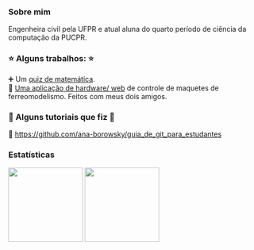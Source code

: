 ### Sobre mim
Engenheira civil pela UFPR e atual aluna do quarto período de ciência da computação da PUCPR.

 ### :star: Alguns trabalhos: :star:
 :heavy_plus_sign: Um [quiz de matemática](https://ana-borowsky.github.io/).<br>
 :steam_locomotive: [Uma aplicação de hardware/ web](https://github.com/gustacamara/py-ui) de controle de maquetes de ferreomodelismo.
 Feitos com meus dois amigos.
<!---
### Languages
[![My Skills](https://skillicons.dev/icons?i=css,html,js,react,java,php,c,py,ruby,rails,mysql&perline=11)](https://skillicons.dev)
--->

### :runner: Alguns tutoriais que fiz  :runner: ###
:page_facing_up: https://github.com/ana-borowsky/guia_de_git_para_estudantes

### Estatísticas
<p align="center">
<div>
<img loading="lazy" height="150em" src="https://github-readme-stats.vercel.app/api?username=ana-borowsky&hide=stars,issues&theme=radical&show_icons=true"/>
<img loading="lazy" height="150em" src="https://github-readme-stats.vercel.app/api/top-langs/?username=ana-borowsky&theme=radical&layout=compact"/>
</div>
</p>
